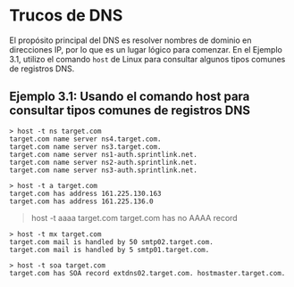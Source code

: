 # Trucos de DNS

El propósito principal del DNS es resolver nombres de dominio en direcciones IP, por lo que es un lugar lógico para comenzar. En el Ejemplo 3.1, utilizo el comando `host` de Linux para consultar algunos tipos comunes de registros DNS.

## Ejemplo 3.1: Usando el comando host para consultar tipos comunes de registros DNS

```
> host -t ns target.com
target.com name server ns4.target.com.
target.com name server ns3.target.com.
target.com name server ns1-auth.sprintlink.net.
target.com name server ns2-auth.sprintlink.net.
target.com name server ns3-auth.sprintlink.net.
```

```
> host -t a target.com
target.com has address 161.225.130.163
target.com has address 161.225.136.0
```
> host -t aaaa target.com
target.com has no AAAA record
```
> host -t mx target.com
target.com mail is handled by 50 smtp02.target.com.
target.com mail is handled by 5 smtp01.target.com.
```
```
> host -t soa target.com
target.com has SOA record extdns02.target.com. hostmaster.target.com.
```